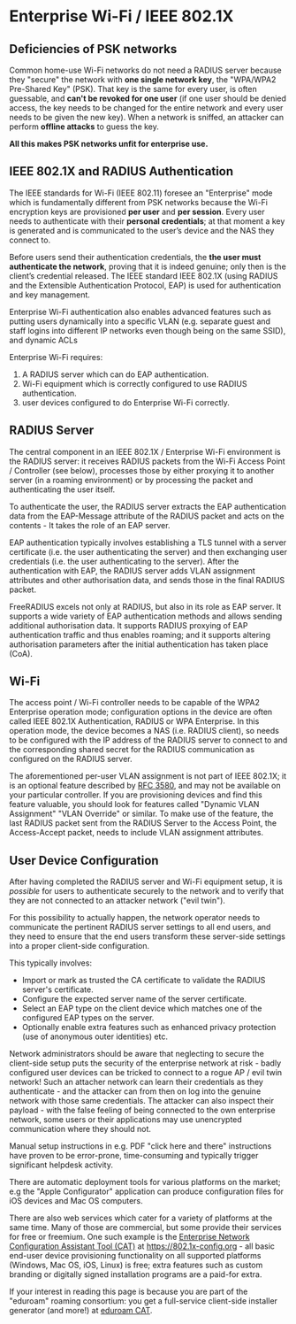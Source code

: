 Enterprise Wi-Fi / IEEE 802.1X
==============================

Deficiencies of PSK networks
----------------------------

Common home-use Wi-Fi networks do not need a RADIUS server because they
"secure" the network with **one single network key**, the "WPA/WPA2
Pre-Shared Key" (PSK). That key is the same for every user, is often
guessable, and **can't be revoked for one user** (if one user should be
denied access, the key needs to be changed for the entire network and
every user needs to be given the new key). When a network is sniffed, an
attacker can perform **offline attacks** to guess the key.

**All this makes PSK networks unfit for enterprise use.**

IEEE 802.1X and RADIUS Authentication
-------------------------------------

The IEEE standards for Wi-Fi (IEEE 802.11) foresee an "Enterprise" mode
which is fundamentally different from PSK networks because the Wi-Fi
encryption keys are provisioned **per user** and **per session**. Every
user needs to authenticate with their **personal credentials**; at that
moment a key is generated and is communicated to the user’s device and
the NAS they connect to.

Before users send their authentication credentials, the **the user must
authenticate the network**, proving that it is indeed genuine; only then
is the client’s credential released. The IEEE standard IEEE 802.1X
(using RADIUS and the Extensible Authentication Protocol, EAP) is used
for authentication and key management.

Enterprise Wi-Fi authentication also enables advanced features such as
putting users dynamically into a specific VLAN (e.g. separate guest and
staff logins into different IP networks even though being on the same
SSID), and dynamic ACLs

Enterprise Wi-Fi requires:

1.  A RADIUS server which can do EAP authentication.
2.  Wi-Fi equipment which is correctly configured to use
    RADIUS authentication.
3.  user devices configured to do Enterprise Wi-Fi correctly.

RADIUS Server
-------------

The central component in an IEEE 802.1X / Enterprise Wi-Fi environment
is the RADIUS server: it receives RADIUS packets from the Wi-Fi Access
Point / Controller (see below), processes those by either proxying it to
another server (in a roaming environment) or by processing the packet
and authenticating the user itself.

To authenticate the user, the RADIUS server extracts the EAP
authentication data from the EAP-Message attribute of the RADIUS packet
and acts on the contents - It takes the role of an EAP server.

EAP authentication typically involves establishing a TLS tunnel with a
server certificate (i.e. the user authenticating the server) and then
exchanging user credentials (i.e. the user authenticating to the
server). After the authentication with EAP, the RADIUS server adds VLAN
assignment attributes and other authorisation data, and sends those in
the final RADIUS packet.

FreeRADIUS excels not only at RADIUS, but also in its role as EAP
server. It supports a wide variety of EAP authentication methods and
allows sending additional authorisation data. It supports RADIUS
proxying of EAP authentication traffic and thus enables roaming; and it
supports altering authorisation parameters after the initial
authentication has taken place (CoA).

Wi-Fi
-----

The access point / Wi-Fi controller needs to be capable of the WPA2
Enterprise operation mode; configuration options in the device are often
called IEEE 802.1X Authentication, RADIUS or WPA Enterprise. In this
operation mode, the device becomes a NAS (i.e. RADIUS client), so needs
to be configured with the IP address of the RADIUS server to connect to
and the corresponding shared secret for the RADIUS communication as
configured on the RADIUS server.

The aforementioned per-user VLAN assignment is not part of IEEE 802.1X;
it is an optional feature described by [RFC
3580](https://tools.ietf.org/html/rfc3580), and may not be available on
your particular controller. If you are provisioning devices and find
this feature valuable, you should look for features called "Dynamic VLAN
Assignment" "VLAN Override" or similar. To make use of the feature, the
last RADIUS packet sent from the RADIUS Server to the Access Point, the
Access-Accept packet, needs to include VLAN assignment attributes.

User Device Configuration
-------------------------

After having completed the RADIUS server and Wi-Fi equipment setup, it
is *possible* for users to authenticate securely to the network and to
verify that they are not connected to an attacker network ("evil twin").

For this possibility to actually happen, the network operator needs to
communicate the pertinent RADIUS server settings to all end users, and
they need to ensure that the end users transform these server-side
settings into a proper client-side configuration.

This typically involves:

-   Import or mark as trusted the CA certificate to validate the RADIUS
    server's certificate.
-   Configure the expected server name of the server certificate.
-   Select an EAP type on the client device which matches one of the
    configured EAP types on the server.
-   Optionally enable extra features such as enhanced privacy protection
    (use of anonymous outer identities) etc.

Network administrators should be aware that neglecting to secure the
client-side setup puts the security of the enterprise network at risk -
badly configured user devices can be tricked to connect to a rogue AP /
evil twin network! Such an attacher network can learn their credentials
as they authenticate - and the attacker can from then on log into the
genuine network with those same credentials. The attacker can also
inspect their payload - with the false feeling of being connected to the
own enterprise network, some users or their applications may use
unencrypted communication where they should not.

Manual setup instructions in e.g. PDF "click here and there"
instructions have proven to be error-prone, time-consuming and typically
trigger significant helpdesk activity.

There are automatic deployment tools for various platforms on the
market; e.g the "Apple Configurator" application can produce
configuration files for iOS devices and Mac OS computers.

There are also web services which cater for a variety of platforms at
the same time. Many of those are commercial, but some provide their
services for free or freemium. One such example is the [Enterprise
Network Configuration Assistant Tool (CAT)](https://802.1x-config.org)
at <https://802.1x-config.org> - all basic end-user device provisioning
functionality on all supported platforms (Windows, Mac OS, iOS, Linux)
is free; extra features such as custom branding or digitally signed
installation programs are a paid-for extra.

If your interest in reading this page is because you are part of the
"eduroam" roaming consortium: you get a full-service client-side
installer generator (and more!) at [eduroam
CAT](https://cat.eduroam.org).
